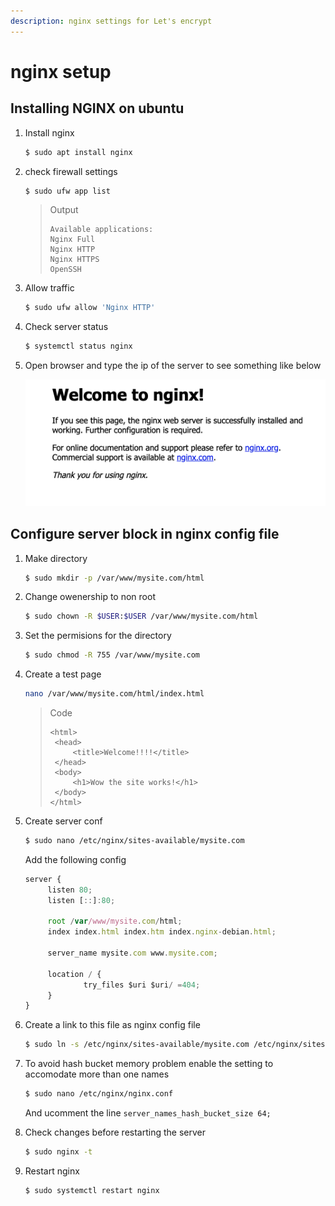 ```yaml
---
description: nginx settings for Let's encrypt
---
```


# nginx setup


## Installing NGINX on ubuntu

1. Install nginx

   ```bash
   $ sudo apt install nginx
   ```

2. check firewall settings

   ```bash
   $ sudo ufw app list
   ```

   > Output
   >
   > ```text
   > Available applications:
   > Nginx Full
   > Nginx HTTP
   > Nginx HTTPS
   > OpenSSH
   > ```

3. Allow traffic 

   ```bash
   $ sudo ufw allow 'Nginx HTTP'
   ```

4. Check server status

   ```bash
   $ systemctl status nginx
   ```

5. Open browser and type the ip of the server to see something like below

   ![nginx welcome page](.gitbook/assets/nginx.png)

## Configure server block in nginx config file

1. Make directory

   ```bash
   $ sudo mkdir -p /var/www/mysite.com/html
   ```

2. Change owenership to non root

   ```bash
   $ sudo chown -R $USER:$USER /var/www/mysite.com/html
   ```

3. Set the permisions for the directory

   ```bash
   $ sudo chmod -R 755 /var/www/mysite.com
   ```

4. Create a test page

   ```bash
   nano /var/www/mysite.com/html/index.html
   ```

   > Code
   >
   > ```markup
   > <html>
   >  <head>
   >      <title>Welcome!!!!</title>
   >  </head>
   >  <body>
   >      <h1>Wow the site works!</h1>
   >  </body>
   > </html>
   > ```

5. Create server conf

   ```bash
   $ sudo nano /etc/nginx/sites-available/mysite.com
   ```

   Add the following config

   ```javascript
   server {
        listen 80;
        listen [::]:80;

        root /var/www/mysite.com/html;
        index index.html index.htm index.nginx-debian.html;

        server_name mysite.com www.mysite.com;

        location / {
                try_files $uri $uri/ =404;
        }
   }
   ```

6. Create a link to this file as nginx config file

   ```bash
   $ sudo ln -s /etc/nginx/sites-available/mysite.com /etc/nginx/sites-enabled/
   ```

7. To avoid hash bucket memory problem enable the setting to accomodate more than one names

   ```bash
   $ sudo nano /etc/nginx/nginx.conf
   ```

   And ucomment the line `server_names_hash_bucket_size 64;`

8. Check changes before restarting the server

   ```bash
   $ sudo nginx -t
   ```

9. Restart nginx

   ```bash
   $ sudo systemctl restart nginx
   ```

